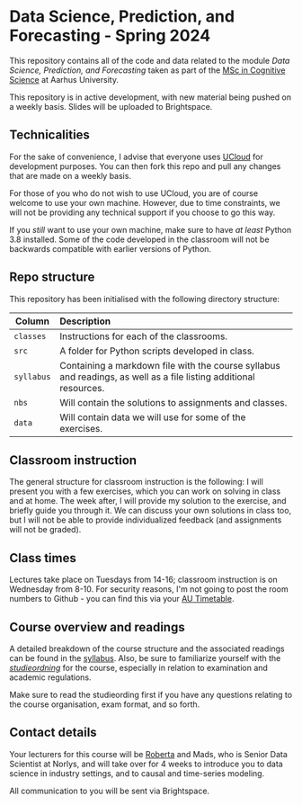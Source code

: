 # Data Science, Prediction, and Forecasting - Spring 2024

This repository contains all of the code and data related to the module _Data Science, Prediction, and Forecasting_ taken as part of the  [MSc in Cognitive Science](https://masters.au.dk/cognitivescience) at Aarhus University.

This repository is in active development, with new material being pushed on a weekly basis. Slides will be uploaded to Brightspace.

## Technicalities

For the sake of convenience, I advise that everyone uses [UCloud](https://cloud.sdu.dk) for development purposes. You can then fork this repo and pull any changes that are made on a weekly basis.

For those of you who do not wish to use UCloud, you are of course welcome to use your own machine. However, due to time constraints, we will not be providing any technical support if you choose to go this way. 

If you _still_ want to use your own machine, make sure to have _at least_ Python 3.8 installed. Some of the code developed in the classroom will not be backwards compatible with earlier versions of Python.

## Repo structure

This repository has been initialised with the following directory structure:

| Column | Description|
|--------|:-----------|
```classes``` | Instructions for each of the classrooms.
```src``` | A folder for Python scripts developed in class.
```syllabus```| Containing a markdown file with the course syllabus and readings, as well as a file listing additional resources.
```nbs```| Will contain the solutions to assignments and classes.
```data```| Will contain data we will use for some of the exercises.

## Classroom instruction
The general structure for classroom instruction is the following: I will present you with a few exercises, which you can work on solving in class and at home. The week after, I will provide my solution to the exercise, and briefly guide you through it. We can discuss your own solutions in class too, but I will not be able to provide individualized feedback (and assignments will not be graded).


## Class times

Lectures take place on Tuesdays from 14-16; classroom instruction is on Wednesday from 8-10. For security reasons, I'm not going to post the room numbers to Github - you can find this via your [AU Timetable](https://timetable.au.dk).

## Course overview and readings

A detailed breakdown of the course structure and the associated readings can be found in the [syllabus](syllabus/readme.md). Also, be sure to familiarize yourself with the [_studieordning_](https://eddiprod.au.dk/EDDI/webservices/DokOrdningService.cfc?method=visGodkendtOrdning&dokOrdningId=17274&sprog=en) for the course, especially in relation to examination and academic regulations. 

Make sure to read the studieording first if you have any questions relating to the course organisation, exam format, and so forth.

## Contact details

Your lecturers for this course will be [Roberta](https://pure.au.dk/portal/en/persons/roberta-rocca(079b23a2-46f6-4a00-9cd6-9a1339101208)/persons/roberta-rocca(079b23a2-46f6-4a00-9cd6-9a1339101208).html) and Mads, who is Senior Data Scientist at Norlys, and will take over for 4 weeks to introduce you to data science in industry settings, and to causal and time-series modeling.

All communication to you will be sent via Brightspace.



